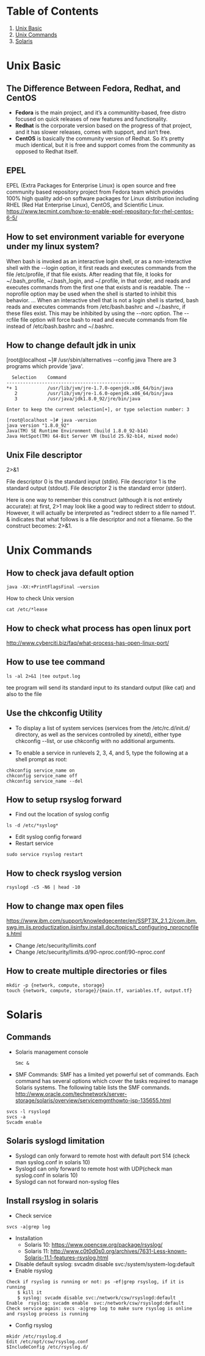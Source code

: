 # Table of Contents
1. [Unix Basic](#unix-basic)
2. [Unix Commands](#unix-commands)
3. [Solaris](#solaris)


# Unix Basic
## The Difference Between Fedora, Redhat, and CentOS
* **Fedora** is the main project, and it’s a communitity-based, free distro focused on quick releases of new features and functionality.
* **Redhat** is the corporate version based on the progress of that project, and it has slower releases, comes with support, and isn’t free.
* **CentOS** is basically the community version of Redhat. So it’s pretty much identical, but it is free and support comes from the community as opposed to Redhat itself.

## EPEL
EPEL (Extra Packages for Enterprise Linux) is open source and free community based repository project from Fedora team which provides 100% high quality add-on software packages for Linux distribution including RHEL (Red Hat Enterprise Linux), CentOS, and Scientific Linux. 
https://www.tecmint.com/how-to-enable-epel-repository-for-rhel-centos-6-5/

## How to set environment variable for everyone under my linux system?
When bash is invoked as an interactive login shell, or as a non-interactive shell with the --login option, it first reads and executes commands from the file /etc/profile, if that file exists. After reading that file, it looks for ~/.bash_profile, ~/.bash_login, and ~/.profile, in that order, and reads and executes commands from the first one that exists and is readable. The --noprofile option may be used when the shell is started to inhibit this behavior.
...
When an interactive shell that is not a login shell is started, bash reads and executes commands from /etc/bash.bashrc and ~/.bashrc, if these files exist. This may be inhibited by using the --norc option. The --rcfile file option will force bash to read and execute commands from file instead of /etc/bash.bashrc and ~/.bashrc.

## How to change default jdk in unix
[root@localhost ~]# /usr/sbin/alternatives  --config java
There are 3 programs which provide 'java'.

```
  Selection    Command
-----------------------------------------------
*+ 1           /usr/lib/jvm/jre-1.7.0-openjdk.x86_64/bin/java
   2           /usr/lib/jvm/jre-1.6.0-openjdk.x86_64/bin/java
   3           /usr/java/jdk1.8.0_92/jre/bin/java
  
Enter to keep the current selection[+], or type selection number: 3
```

```
[root@localhost ~]# java -version
java version "1.8.0_92"
Java(TM) SE Runtime Environment (build 1.8.0_92-b14)
Java HotSpot(TM) 64-Bit Server VM (build 25.92-b14, mixed mode)
```

## Unix File descriptor
2>&1
 
File descriptor 0 is the standard input (stdin).
File descriptor 1 is the standard output (stdout).
File descriptor 2 is the standard error (stderr).
 
 
Here is one way to remember this construct (although it is not entirely accurate): at first, 2>1 may look like a good way to redirect stderr to stdout. However, it will actually be interpreted as "redirect stderr to a file named 1". & indicates that what follows is a file descriptor and not a filename. So the construct becomes: 2>&1.

# Unix Commands
## How to check java default option
```
java -XX:+PrintFlagsFinal –version
```
How to check Unix version
```
cat /etc/*lease
```

## How to check what process has open linux port
http://www.cyberciti.biz/faq/what-process-has-open-linux-port/

## How to use tee command
```
ls -al 2>&1 |tee output.log
```
tee program will send its standard input to its standard output (like cat) and also to the file

## Use the chkconfig Utility
*	To display a list of system services (services from the /etc/rc.d/init.d/ directory, as well as the services controlled by xinetd), either type chkconfig --list, or use chkconfig with no additional arguments.
  
*	To enable a service in runlevels 2, 3, 4, and 5, type the following at a shell prompt as root:
```
chkconfig service_name on
chkconfig service_name off
chkconfig service_name --del
```

## How to setup rsyslog forward
*	Find out the location of syslog config
```
ls -d /etc/*syslog* 
```

*	Edit syslog config forward
* Restart service
```
sudo service rsyslog restart
```

## How to check rsyslog version
```
rsyslogd -c5 -N6 | head -10
```

## How to change max open files
https://www.ibm.com/support/knowledgecenter/en/SSPT3X_2.1.2/com.ibm.swg.im.iis.productization.iisinfsv.install.doc/topics/t_configuring_nprocnofiles.html
*	Change /etc/security/limits.conf
*	Change /etc/security/limits.d/90-nproc.conf/90-nproc.conf 

## How to create multiple directories or files

```
mkdir -p {network, compute, storage}
touch {network, compute, storage}/{main.tf, variables.tf, output.tf}
```
# Solaris
## Commands
* Solaris management console
	```
  Smc &
	```
* SMF Commands: SMF has a limited yet powerful set of commands. Each command has several options which cover the tasks required to manage Solaris systems. The following table lists the SMF commands.
http://www.oracle.com/technetwork/server-storage/solaris/overview/servicemgmthowto-jsp-135655.html

```
svcs -l rsyslogd
svcs -a
Svcadm enable  
```

## Solaris syslogd limitation	
* Syslogd can only forward to remote host with default port 514 (check man syslog.conf in solaris 10)
* Syslogd can only forward to remote host with UDP(check man syslog.conf in solaris 10)
* Syslogd can not forward non-syslog files

## Install rsyslog in solaris
* Check service
```
svcs -a|grep log
```
* Installation
    * Solaris 10: https://www.opencsw.org/package/rsyslog/
    * Solaris 11: http://www.c0t0d0s0.org/archives/7631-Less-known-Solaris-11.1-features-rsyslog.html
* Disable default syslog:    svcadm disable svc:/system/system-log:default
* Enable rsyslog
```
Check if rsyslog is running or not: ps -ef|grep rsyslog, if it is running 
    $ kill it
    $ syslog: svcadm disable svc:/network/csw/rsyslogd:default
Enable  rsyslog: svcadm enable  svc:/network/csw/rsyslogd:default
Check service again: svcs -a|grep log to make sure rsyslog is online and rsyslog process is running
```	
* Config rsyslog
```	
mkidr /etc/rsyslog.d
Edit /etc/opt/csw/rsyslog.conf
$IncludeConfig /etc/rsyslog.d/
```

